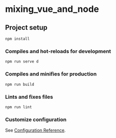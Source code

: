 # mixing_vue_and_node

## Project setup
```
npm install
```

### Compiles and hot-reloads for development
```
npm run serve d
```

### Compiles and minifies for production
```
npm run build
```

### Lints and fixes files
```
npm run lint
```

### Customize configuration
See [Configuration Reference](https://cli.vuejs.org/config/).
